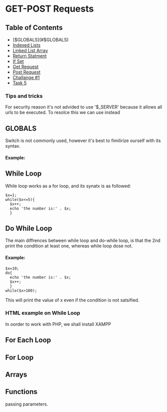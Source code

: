 # GET-POST Requests

## Table of Contents
- [$GLOBALS](#$GLOBALS)
- [Indexed Lists](#Indexed-Lists)
- [Linked List Array](#Linked-List-Array)
- [Return Statment](#Return-Statment)
- [If Set](#If-Set)
- [Get Request](#Get-Request)
- [Post Request](#Post-Request)
- [Challange #1](#Challange-#1)
- [Task 5](#Task-5)



### Tips and tricks 

For security reason it's not advided to use '$_SERVER' because it allows all urls to be executed. To resolce this we can use instead

## GLOBALS
Switch is not commonly used, however it's best to fimilirize ourself with its syntax.

#### Example:


## While Loop

While loop works as a for loop, and its synatx is as followed:
````
$x=1;
while($x<=5){
  $x++;
  echo 'the number is:' . $x;
  }
````

## Do While Loop

The main diffrences between while loop and do-while loop, is that the 2nd print the condition at least one, whereas while loop dose not.

#### Example:
````
$x=10;
do{
  echo 'the number is:' . $x;
  $x++;
  }
while($x>100);
````

This will print the value of x even if the condition is not satsified. 

### HTML example on While Loop
In oorder to work with PHP, we shall install XAMPP


## For Each Loop


## For Loop



## Arrays


## Functions

passing parameters.


